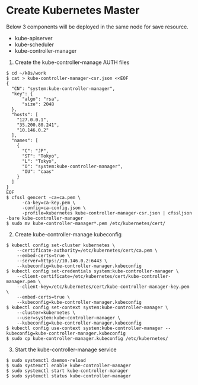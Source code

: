 # Create Kubernetes Master

Below 3 components will be deployed in the same node for save resource.
+ kube-apiserver
+ kube-scheduler
+ kube-controller-manager

1. Create the kube-controller-manage AUTH files
```
$ cd ~/k8s/work
$ cat > kube-controller-manager-csr.json <<EOF
{
  "CN": "system:kube-controller-manager",
  "key": {
      "algo": "rsa",
      "size": 2048
  },
  "hosts": [
    "127.0.0.1",
    "35.200.80.241",
    "10.146.0.2"
  ],
  "names": [
    {
      "C": "JP",
      "ST": "Tokyo",
      "L": "Tokyo",
      "O": "system:kube-controller-manager",
      "OU": "caas"
    }
  ]
}
EOF
$ cfssl gencert -ca=ca.pem \
      -ca-key=ca-key.pem \
      -config=ca-config.json \
      -profile=kubernetes kube-controller-manager-csr.json | cfssljson -bare kube-controller-manager
$ sudo mv kube-controller-manager*.pem /etc/kubernetes/cert/
```

2. Create kube-controller-manage kubeconfig
```
$ kubectl config set-cluster kubernetes \
    --certificate-authority=/etc/kubernetes/cert/ca.pem \
    --embed-certs=true \
    --server=https://10.146.0.2:6443 \
    --kubeconfig=kube-controller-manager.kubeconfig
$ kubectl config set-credentials system:kube-controller-manager \
    --client-certificate=/etc/kubernetes/cert/kube-controller-manager.pem \
    --client-key=/etc/kubernetes/cert/kube-controller-manager-key.pem \
    --embed-certs=true \
    --kubeconfig=kube-controller-manager.kubeconfig
$ kubectl config set-context system:kube-controller-manager \
    --cluster=kubernetes \
    --user=system:kube-controller-manager \
    --kubeconfig=kube-controller-manager.kubeconfig
$ kubectl config use-context system:kube-controller-manager --kubeconfig=kube-controller-manager.kubeconfig
$ sudo cp kube-controller-manager.kubeconfig /etc/kubernetes/
```

3. Start the kube-controller-manage service
```
$ sudo systemctl daemon-reload
$ sudo systemctl enable kube-controller-manager
$ sudo systemctl start kube-controller-manager
$ sudo systemctl status kube-controller-manager
```